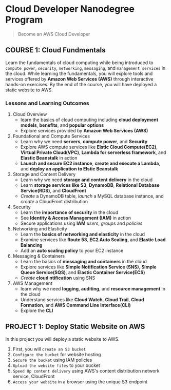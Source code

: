 # Cloud Developer Nanodegree Program
> Become an AWS Cloud Developer

## COURSE 1: Cloud Fundmentals
Learn the fundamentals of cloud computing while being introduced to `compute power`, `security`, `networking`, `messaging`, and `management services` in the cloud. While learning the fundamentals, you will explore tools and services offered by **Amazon Web Services (AWS)** through interactive hands-on exercises. By the end of the course, you will have deployed a static website to AWS.

### Lessons and Learning Outcomes
1. Cloud Overview
    * learn the basics of cloud computing including **cloud deployment models**, **benefits**, and **popular options**
    * Explore services provided by **Amazon Web Services (AWS)**
2. Foundational and Compute Services
    * Learn why we need **servers**, **compute power**, and **Security**
    * Explore AWS compute services like **Elstic Cloud Compute(EC2)**, **Virtual Private Cloud(VPC)**, **Lambda for serverless framework**, and **Elastic Beanstalk** in action
    * **Launch and secure EC2 instance**, **create and execute a Lambda**, and **deploy an application to Elstic Beanstalk**
3. Storage and Content Delivery
    * Learn why we need **storage and content delivery** in the cloud
    * Learn **storage services like S3**, **DynamoDB**, **Relational Database Service(RDS)**, and **CloudFront**
    * *Create* a DynamoDB table, *launch* a MySQL database instance, and *create* a CloudFront distribution 
4. Security
    * Learn the **importance of security** in the cloud
    * See **Identity & Access Management (IAM)** in action
    * Secure applications using **IAM** *users*, *group*s and *policies*
5. Networking and Elasticity
    * Learn the **basics of networking and elasticity** in the cloud
    * Examine services like **Route 53**, **EC2 Auto Scaling**, and **Elastic Load Balancing**
    * Add an **auto scaling policy** to your EC2 instance
6. Messaging & Containers 
    * Learn the basics of **messaging and containers** in the cloud
    * Explore services like **Simple Notification Service (SNS)**, **Simple Queue Service(SQS)**, and **Elastic Container Service(ECS)**
    * *Create* **cloud ntification** using SNS
7. AWS Management 
    * learn why we need **logging**, **auditing**, and **resource management** in the cloud
    * Understand services like **Cloud Watch**, **Cloud Trail**, **Cloud Formation**, and **AWS Command Line Interface(CLI)**
    * Explore the **CLI**
    
## PROJECT 1: Deploy Static Website on AWS

In this project you will deploy a static website to AWS. 
1. First, you will `create an S3 bucket`
2. `Configure the bucket` for website hosting 
3. `Secure the bucket` using IAM policies 
4. `Upload the website files` to your bucket
5. `Speed Up content delivery` using AWS's content distribution network service, CloudFront
6. `Access your website` in a browser using the unique S3 endpoint
